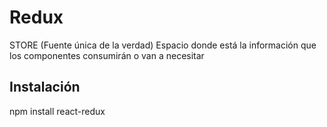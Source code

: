 # Redux

STORE
(Fuente única de la verdad)
Espacio donde está la información que los componentes consumirán o van a necesitar

## Instalación
npm install react-redux
